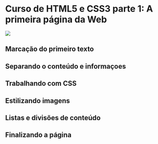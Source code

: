 # Curso de HTML5 e CSS3 parte 1: A primeira página da Web
![](https://www.alura.com.br/assets/api/share/curso-html5-css3-primeiros-passos.png)

## Marcação do primeiro texto

## Separando o conteúdo e informaçoes

## Trabalhando com CSS

## Estilizando imagens

## Listas e divisões de conteúdo

## Finalizando a página

